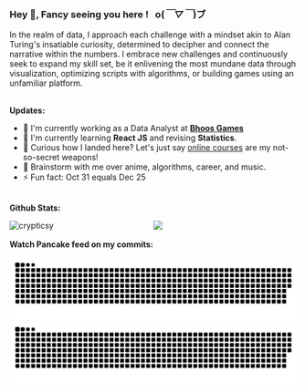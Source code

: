 ### Hey 👋, Fancy seeing you here ! &nbsp; o(*￣▽￣*)ブ

In the realm of data, I approach each challenge with a mindset akin to Alan Turing's insatiable curiosity, determined to decipher and connect the narrative within the numbers. I embrace new challenges and continuously seek to expand my skill set, be it enlivening the most mundane data through visualization, optimizing scripts with algorithms, or building games using an unfamiliar platform.
<br/> <br/> 

**Updates:**
- 🔭 I'm currently working as a Data Analyst at [**Bhoos Games**](https://www.bhoos.com/about/)
- 🌱 I'm currently learning **React JS** and revising **Statistics**. 
- 🤔 Curious how I landed here? Let's just say [online courses](./certifications/) are my not-so-secret weapons!
- 💬 Brainstorm with me over anime, algorithms, career, and music.
- ⚡ Fun fact: Oct 31 equals Dec 25
<br/> <br/> 

**Github Stats:**

<img  align="left" width="50%" src="https://github-readme-stats-eight-theta.vercel.app/api?username=crypticsy&&count_private=true&show_icons=true&bg_color=0D1117&title_color=fff&text_color=929292&icon_color=F1E05A&hide_border=true" alt="crypticsy" />

<img width="42%" src="https://github-readme-stats-eight-theta.vercel.app/api/top-langs/?username=crypticsy&layout=compact&bg_color=0D1117&title_color=fff&text_color=929292&hide_border=true" />
<br/>

**Watch Pancake feed on my commits:**

![github contribution grid snake animation](https://raw.githubusercontent.com/crypticsy/crypticsy/output/github-contribution-grid-snake-dark.svg#gh-dark-mode-only)![github contribution grid snake animation](https://raw.githubusercontent.com/crypticsy/crypticsy/output/github-contribution-grid-snake.svg#gh-light-mode-only)
